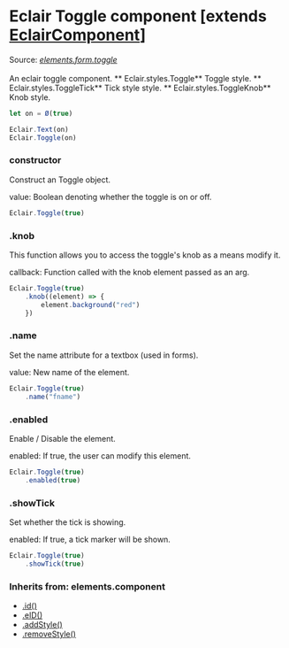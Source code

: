 # Eclair Toggle component [extends [EclairComponent](https://github.com/SamGarlick/Eclair/tree/main/docs/elements/component.md)]
Source: [_elements.form.toggle_](https://github.com/SamGarlick/Eclair/tree/main/src/elements/form/toggle.js)<br/><br/>
An eclair toggle component.
**
Eclair.styles.Toggle**  Toggle style.
**
Eclair.styles.ToggleTick**  Tick style style.
**
Eclair.styles.ToggleKnob**  Knob style.
```javascript
let on = Ø(true)

Eclair.Text(on)
Eclair.Toggle(on)
```
### constructor
Construct an Toggle object.

value: Boolean denoting whether the toggle is on or off.
```javascript
Eclair.Toggle(true)
```
### .knob
This function allows you to access the toggle's knob as a means modify it.

callback: Function called with the knob element passed as an arg.
```javascript
Eclair.Toggle(true)
    .knob((element) => {
        element.background("red")
    })
```
### .name
Set the name attribute for a textbox (used in forms).

value: New name of the element.
```javascript
Eclair.Toggle(true)
    .name("fname")
```
### .enabled
Enable / Disable the element.

enabled: If true, the user can modify this element.
```javascript
Eclair.Toggle(true)
    .enabled(true)
```
### .showTick
Set whether the tick is showing.    

enabled: If true, a tick marker will be shown.
```javascript
Eclair.Toggle(true)
    .showTick(true)
```

### Inherits from: elements.component
 - [.id()](https://github.com/SamGarlick/Eclair/tree/main/docs/elements/component.md#id)
 - [.eID()](https://github.com/SamGarlick/Eclair/tree/main/docs/elements/component.md#eID)
 - [.addStyle()](https://github.com/SamGarlick/Eclair/tree/main/docs/elements/component.md#addStyle)
 - [.removeStyle()](https://github.com/SamGarlick/Eclair/tree/main/docs/elements/component.md#removeStyle)